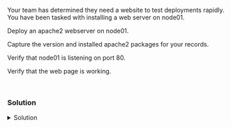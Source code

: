 Your team has determined they need a website to test deployments rapidly. You have been tasked with installing a web server on node01.

Deploy an apache2 webserver on node01.

Capture the version and installed apache2 packages for your records.

Verify that node01 is listening on port 80.

Verify that the web page is working.

<br>

### Solution
<details>
<summary>Solution</summary>
Connect to node01

```plain
ssh node01
```{{exec}}

Verify there is no apache2 package

```plain
dpkg -l | grep -i apache2
systemctl | grep -i apache2
```{{exec}}

Deploy the apache2 webserver package

```plain
apt -y install apache2
```{{exec}}

Verfiy the version of software

```plain
dpkg -l | grep -i apache2
```

Verify that the server is running, set to run on reboot, and it working on the default ports.

```plain
systemctl status apache2.service --no-pager
lsof -i :80
ss -ntulp | grep :80
```{{exec}}

What are the names of the users that kicked off this process? Why might it be important to note this?

Further verify that the firewall isn't running to complicate things

```plain
ufw status
```{{exec}}

Should see this disabled.

Let's go back to controlplane 

```plain
exit
```{{exec}}

Make sure you can see the default webpage

```plain
curl node01:80
```{{exec}}
 
Did you see the default webpage? Ok, you've set up the first part, let's see what else out team has for us in the next part.

</details>